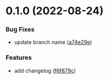 # 0.1.0 (2022-08-24)


### Bug Fixes

* update branch name ([a74e29e](https://github.com/gwstudent/greetings-ci/commit/a74e29ec545f689bc82b76d7f4235a96a374ec5c))


### Features

* add changelog ([f6f879c](https://github.com/gwstudent/greetings-ci/commit/f6f879c0a6d1b47c3ad7d86e8312a130943059e3))



